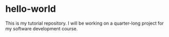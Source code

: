 # hello-world

This is my tutorial repository.  I will be working on a quarter-long project for my software development course.
